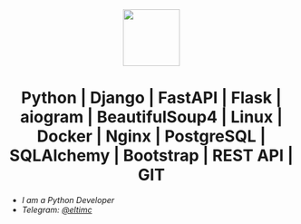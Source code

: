 <div id="header" align="center">
<img src=https://media.giphy.com/media/3o7aCTfyhYawdOXcFW/giphy.gif width="100"/>


# Python | Django | FastAPI | Flask | aiogram | BeautifulSoup4 | Linux | Docker | Nginx | PostgreSQL | SQLAlchemy | Bootstrap | REST API | GIT
 </div>

  - *I am a Python Developer*
  - *Telegram: [@eltimc](https://telegram.me/eltimccc)*
